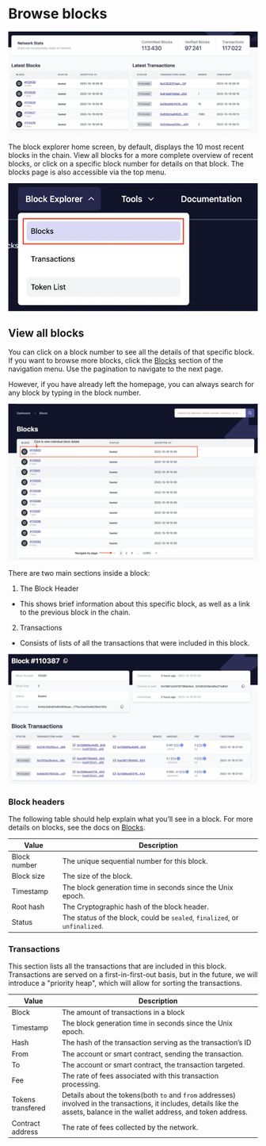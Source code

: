 # Browse blocks

![Browse blocks!](../../../assets/images/block-tx.png "View blocks on zkSync")

The block explorer home screen, by default, displays the 10 most recent blocks in the chain.
View all blocks for a more complete overview of recent blocks, or click on a specific block number for details on that block.
The blocks page is also accessible via the top menu.

![Access the block page](../../../assets/images/block-menu.png "Blocks menu")

## View all blocks

You can click on a block number to see all the details of that specific block. If you want to browse more blocks, click the [Blocks](https://explorer.zksync.io/blocks/) section of the navigation menu. Use the pagination to navigate to the next page.

However, if you have already left the homepage, you can always search for any block by typing in the block number.

![Browse all blocks](../../../assets/images/view-block.png "Browse all blocks")

There are two main sections inside a block:

1. The Block Header

- This shows brief information about this specific block, as well as a link to the previous block in the chain.

2. Transactions

- Consists of lists of all the transactions that were included in this block.

![Single block page!](../../../assets/images/single-block.png "View a single block")

### Block headers

The following table should help explain what you’ll see in a block.
For more details on blocks, see the docs on [Blocks](../../../dev/developer-guides/transactions/blocks.md).

| Value        | Description                                                                |
| ------------ | -------------------------------------------------------------------------- |
| Block number | The unique sequential number for this block.                               |
| Block size   | The size of the block.                                                     |
| Timestamp    | The block generation time in seconds since the Unix epoch.                 |
| Root hash    | The Cryptographic hash of the block header.                                |
| Status       | The status of the block, could be `sealed`, `finalized`, or `unfinalized`. |

### Transactions

This section lists all the transactions that are included in this block.
Transactions are served on a first-in-first-out basis, but in the future, we will introduce a "priority heap", which will allow for sorting the transactions.

| Value             | Description                                                                                                                                                                    |
| ----------------- | ------------------------------------------------------------------------------------------------------------------------------------------------------------------------------ |
| Block             | The amount of transactions in a block                                                                                                                                          |
| Timestamp         | The block generation time in seconds since the Unix epoch.                                                                                                                     |
| Hash              | The hash of the transaction serving as the transaction’s ID                                                                                                                    |
| From              | The account or smart contract, sending the transaction.                                                                                                                        |
| To                | The account or smart contract, the transaction targeted.                                                                                                                       |
| Fee               | The rate of fees associated with this transaction processing.                                                                                                                  |
| Tokens transfered | Details about the tokens(both `to` and `from` addresses) involved in the transactions, it includes, details like the assets, balance in the wallet address, and token address. |
| Contract address  | The rate of fees collected by the network.                                                                                                                                     |
